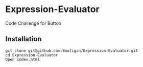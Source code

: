 # Expression-Evaluator
Code Challenge for Button

## Installation
```
git clone git@github.com:Booligan/Expression-Evaluator.git
cd Expression-Evaluator
Open index.html
```
